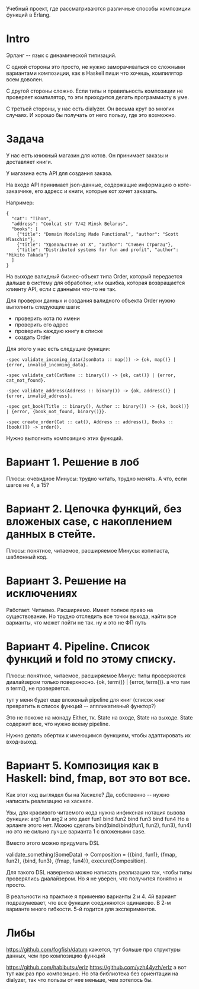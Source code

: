 Учебный проект, где рассматриваются различные способы композиции функций в Erlang.

# Intro

Эрланг -- язык с динамической типизаций.

С одной стороны это просто, не нужно заморачиваться со сложными вариантами композиции, как в Haskell пиши что хочешь, компилятор всем доволен.

С другой стороны сложно. Если типы и правильность композиции не проверяет компилятор, то эти приходится делать программисту в уме.

С третьей стороны, у нас есть dialyzer. Он весьма крут во многих случаях. И хорошо бы получать от него пользу, где это возможно.


# Задача

У нас есть книжный магазин для котов. Он принимает заказы и доставляет книги.

У магазина есть API для создания заказа.

На входе API принимает json-данные, содержащие информацию о коте-заказчике, его адресс и книги, которые кот хочет заказать.

Например:
```
{
  "cat": "Tihon",
  "address": "Coolcat str 7/42 Minsk Belarus",
  "books": [
    {"title": "Domain Modeling Made Functional", "author": "Scott Wlaschin"},
    {"title": "Удовольствие от Х", "author": "Стивен Строгац"},
    {"title": "Distributed systems for fun and profit", "author": "Mikito Takada"}
  ]
}
```

На выходе валидный бизнес-объект типа Order, который передается дальше в систему для обработки; или ошибка, которая возвращается клиенту API, если с данными что-то не так.

Для проверки данных и создания валидного объекта Order нужно выполнить следующие шаги:
- проверить кота по имени
- проверить его адрес
- проверить каждую книгу в списке
- создать Order

Для этого у нас есть следущие функции:
```
-spec validate_incoming_data(JsonData :: map()) -> {ok, map()} | {error, invalid_incoming_data}.

-spec validate_cat(CatName :: binary()) -> {ok, cat()} | {error, cat_not_found}.

-spec validate_address(Address :: binary()) -> {ok, address()} | {error, invalid_address}.

-spec get_book(Title :: binary(), Author :: binary()) -> {ok, book()} | {error, {book_not_found, binary()}}.

-spec create_order(Cat :: cat(), Address :: address(), Books :: [book()]) -> order().
```

Нужно выполнить композицию этих функций.



# Вариант 1. Решение в лоб

Плюсы: очевидное
Минусы: трудно читать, трудно менять. А что, если шагов не 4, а 15?


# Вариант 2. Цепочка функций, без вложеных case, с накоплением данных в стейте.

Плюсы: понятное, читаемое, расширяемое
Минусы: копипаста, шаблонный код.


# Вариант 3. Решение на исключениях

Работает. Читаемо. Расширяемо. Имеет полное право на существование.
Но трудно отследить все точки выхода, найти все варианты, что может пойти не так.
ну и это не ФП путь


# Вариант 4. Pipeline. Список функций и fold по этому списку.

Плюсы: понятное, читаемое, расширяемое
Минус: типы проверяются диалайзером только поверхносно. {ok, term()} | {error, term()}.
а что там в term(), не проверяется.

тут у меня будет еще вложеный pipeline для книг
(список книг превратить в список функций -- аппликативный функтор?)

Это не похоже на монаду Either, тк. State на входе, State на выходе.
State содержит все, что нужно всему pipeline.

Нужно делать обертки к имеющимся функциям, чтобы адаптировать их вход-выход.


# Вариант 5. Композиция как в Haskell: bind, fmap, вот это вот все.

Как этот код выглядел бы на Хаскеле? Да, собственно -- нужно написать реализацию на хаскеле.

Увы, для красивого читаемого кода нужна инфиксная нотация вызова функции:
arg1 fun arg2
и это дает
fun1 bind fun2 bind fun3 bind fun4
Но в эрланге этого нет. Можно сделать
bind(bind(bind(fun1, fun2), fun3), fun4)
но это не сильно лучше варианта 1 с вложеными case.

Вместо этого можно придумать DSL

validate_something(SomeData) ->
    Composition = {{bind, fun1},
                   {fmap, fun2},
                   {bind, fun3},
                   {fmap, fun4}},
    execure(Composition).

Для такого DSL наверняка можно написать реализацию так, чтобы типы проверялись диалайзером.
Но я не уверен, что получится понятно и просто.

В реальности на практике я применяю варианты 2 и 4.
4й вариант подразумевает, что все функции соединяются одинаково.
В 2-м варианте много гибкости.
5-й годится для экспериментов.


# Либы

https://github.com/fogfish/datum
кажется, тут больше про структуры данных, чем про композицию функций

https://github.com/habibutsu/erlz
https://github.com/yzh44yzh/erlz
а вот тут как раз про композицию. Но эта библиотека без ориентации на dialyzer, так что пользы от нее меньше, чем хотелось бы.
